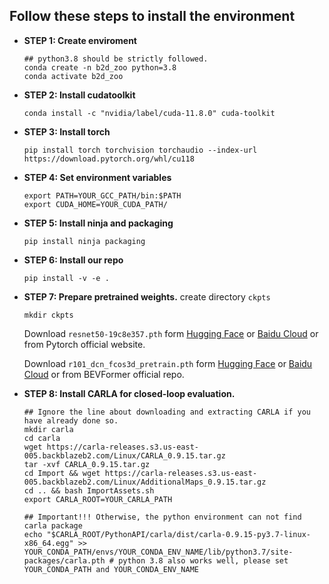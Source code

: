 ## Follow these steps to install the environment
- **STEP 1: Create enviroment**
    ```
    ## python3.8 should be strictly followed.
    conda create -n b2d_zoo python=3.8
    conda activate b2d_zoo
    ```
- **STEP 2: Install cudatoolkit**
    ```
    conda install -c "nvidia/label/cuda-11.8.0" cuda-toolkit
    ```
- **STEP 3: Install torch**
    ```
    pip install torch torchvision torchaudio --index-url https://download.pytorch.org/whl/cu118
    ```
- **STEP 4: Set environment variables**
    ```
    export PATH=YOUR_GCC_PATH/bin:$PATH
    export CUDA_HOME=YOUR_CUDA_PATH/
    ```
- **STEP 5: Install ninja and packaging**
    ```
    pip install ninja packaging
    ```
- **STEP 6: Install our repo**
    ```
    pip install -v -e .
    ```

- **STEP 7: Prepare pretrained weights.**
    create directory `ckpts`

    ```
    mkdir ckpts 
    ```
    Download `resnet50-19c8e357.pth` form [Hugging Face](https://huggingface.co/rethinklab/Bench2DriveZoo/blob/main/resnet50-19c8e357.pth) or [Baidu Cloud](https://pan.baidu.com/s/1LlSrbYvghnv3lOlX1uLU5g?pwd=1234 ) or from Pytorch official website.
  
    Download `r101_dcn_fcos3d_pretrain.pth` form [Hugging Face](https://huggingface.co/rethinklab/Bench2DriveZoo/blob/main/r101_dcn_fcos3d_pretrain.pth) or [Baidu Cloud](https://pan.baidu.com/s/1o7owaQ5G66xqq2S0TldwXQ?pwd=1234) or from BEVFormer official repo.


- **STEP 8: Install CARLA for closed-loop evaluation.**

    ```
    ## Ignore the line about downloading and extracting CARLA if you have already done so.
    mkdir carla
    cd carla
    wget https://carla-releases.s3.us-east-005.backblazeb2.com/Linux/CARLA_0.9.15.tar.gz
    tar -xvf CARLA_0.9.15.tar.gz
    cd Import && wget https://carla-releases.s3.us-east-005.backblazeb2.com/Linux/AdditionalMaps_0.9.15.tar.gz
    cd .. && bash ImportAssets.sh
    export CARLA_ROOT=YOUR_CARLA_PATH

    ## Important!!! Otherwise, the python environment can not find carla package
    echo "$CARLA_ROOT/PythonAPI/carla/dist/carla-0.9.15-py3.7-linux-x86_64.egg" >> YOUR_CONDA_PATH/envs/YOUR_CONDA_ENV_NAME/lib/python3.7/site-packages/carla.pth # python 3.8 also works well, please set YOUR_CONDA_PATH and YOUR_CONDA_ENV_NAME

    ```
